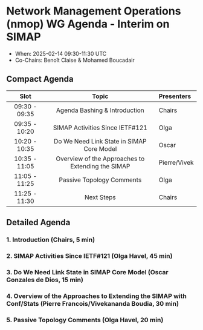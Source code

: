 # Network Management Operations (nmop) WG Agenda - Interim on SIMAP

* When: 2025-02-14 09:30-11:30 UTC
* Co-Chairs: Benoît Claise & Mohamed Boucadair

## Compact Agenda

| Slot          | Topic                                             | Presenters   |
|:-------------:|:-------------------------------------------------:|:-------------|
| 09:30 - 09:35 | Agenda Bashing & Introduction                     | Chairs       |
| 09:35 - 10:20 | SIMAP Activities Since IETF#121                   | Olga         |
| 10:20 - 10:35 | Do We Need Link State in SIMAP Core Model         | Oscar        |
| 10:35 - 11:05 | Overview of the Approaches to Extending the SIMAP | Pierre/Vivek |
| 11:05 - 11:25 | Passive Topology Comments                         | Olga         |
| 11:25 - 11:30 | Next Steps                                        | Chairs       |

## Detailed Agenda

### 1. Introduction (Chairs, 5 min)

### 2. SIMAP Activities Since IETF#121 (Olga Havel, 45 min)

### 3.  Do We Need Link State in SIMAP Core Model (Oscar Gonzales de Dios, 15 min)

### 4.  Overview of the Approaches to Extending the SIMAP with Conf/Stats (Pierre Francois/Vivekananda Boudia, 30 min)

### 5.  Passive Topology Comments (Olga Havel, 20 min)

